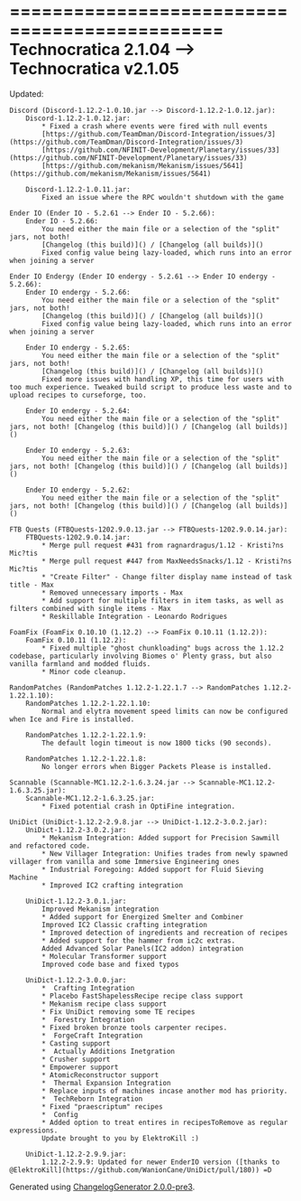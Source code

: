 ==============================================
Technocratica 2.1.04 --> Technocratica v2.1.05
==============================================

Updated:

	Discord (Discord-1.12.2-1.0.10.jar --> Discord-1.12.2-1.0.12.jar):
		Discord-1.12.2-1.0.12.jar:
			* Fixed a crash where events were fired with null events
			[https://github.com/TeamDman/Discord-Integration/issues/3](https://github.com/TeamDman/Discord-Integration/issues/3)
			[https://github.com/NFINIT-Development/Planetary/issues/33](https://github.com/NFINIT-Development/Planetary/issues/33)
			[https://github.com/mekanism/Mekanism/issues/5641](https://github.com/mekanism/Mekanism/issues/5641)

		Discord-1.12.2-1.0.11.jar:
			Fixed an issue where the RPC wouldn't shutdown with the game

	Ender IO (Ender IO - 5.2.61 --> Ender IO - 5.2.66):
		Ender IO - 5.2.66:
			You need either the main file or a selection of the "split" jars, not both!
			[Changelog (this build)]() / [Changelog (all builds)]()
			Fixed config value being lazy-loaded, which runs into an error when joining a server

	Ender IO Endergy (Ender IO endergy - 5.2.61 --> Ender IO endergy - 5.2.66):
		Ender IO endergy - 5.2.66:
			You need either the main file or a selection of the "split" jars, not both!
			[Changelog (this build)]() / [Changelog (all builds)]()
			Fixed config value being lazy-loaded, which runs into an error when joining a server

		Ender IO endergy - 5.2.65:
			You need either the main file or a selection of the "split" jars, not both!
			[Changelog (this build)]() / [Changelog (all builds)]()
			Fixed more issues with handling XP, this time for users with too much experience. Tweaked build script to produce less waste and to upload recipes to curseforge, too.

		Ender IO endergy - 5.2.64:
			You need either the main file or a selection of the "split" jars, not both! [Changelog (this build)]() / [Changelog (all builds)]()

		Ender IO endergy - 5.2.63:
			You need either the main file or a selection of the "split" jars, not both! [Changelog (this build)]() / [Changelog (all builds)]()

		Ender IO endergy - 5.2.62:
			You need either the main file or a selection of the "split" jars, not both! [Changelog (this build)]() / [Changelog (all builds)]()

	FTB Quests (FTBQuests-1202.9.0.13.jar --> FTBQuests-1202.9.0.14.jar):
		FTBQuests-1202.9.0.14.jar:
			* Merge pull request #431 from ragnardragus/1.12 - Kristi?ns Mic?tis
			* Merge pull request #447 from MaxNeedsSnacks/1.12 - Kristi?ns Mic?tis
			* "Create Filter" - Change filter display name instead of task title - Max
			* Removed unnecessary imports - Max
			* Add support for multiple filters in item tasks, as well as filters combined with single items - Max
			* Reskillable Integration - Leonardo Rodrigues

	Foam​Fix (FoamFix 0.10.10 (1.12.2) --> FoamFix 0.10.11 (1.12.2)):
		FoamFix 0.10.11 (1.12.2):
			* Fixed multiple "ghost chunkloading" bugs across the 1.12.2 codebase, particularly involving Biomes o' Plenty grass, but also vanilla farmland and modded fluids.
			* Minor code cleanup.

	RandomPatches (RandomPatches 1.12.2-1.22.1.7 --> RandomPatches 1.12.2-1.22.1.10):
		RandomPatches 1.12.2-1.22.1.10:
			Normal and elytra movement speed limits can now be configured when Ice and Fire is installed.

		RandomPatches 1.12.2-1.22.1.9:
			The default login timeout is now 1800 ticks (90 seconds).

		RandomPatches 1.12.2-1.22.1.8:
			No longer errors when Bigger Packets Please is installed.

	Scannable (Scannable-MC1.12.2-1.6.3.24.jar --> Scannable-MC1.12.2-1.6.3.25.jar):
		Scannable-MC1.12.2-1.6.3.25.jar:
			* Fixed potential crash in OptiFine integration.

	UniDict (UniDict-1.12.2-2.9.8.jar --> UniDict-1.12.2-3.0.2.jar):
		UniDict-1.12.2-3.0.2.jar:
			* Mekanism Integration: Added support for Precision Sawmill and refactored code.
			* New Villager Integration: Unifies trades from newly spawned villager from vanilla and some Immersive Engineering ones
			* Industrial Foregoing: Added support for Fluid Sieving Machine
			* Improved IC2 crafting integration

		UniDict-1.12.2-3.0.1.jar:
			Improved Mekanism integration
			* Added support for Energized Smelter and Combiner
			Improved IC2 Classic crafting integration
			* Improved detection of ingredients and recreation of recipes
			* Added support for the hammer from ic2c extras.
			Added Advanced Solar Panels(IC2 addon) integration
			* Molecular Transformer support
			Improved code base and fixed typos

		UniDict-1.12.2-3.0.0.jar:
			*  Crafting Integration
			* Placebo FastShapelessRecipe recipe class support
			* Mekanism recipe class support
			* Fix UniDict removing some TE recipes
			*  Forestry Integration
			* Fixed broken bronze tools carpenter recipes.
			*  ForgeCraft Integration
			* Casting support
			*  Actually Additions Inetgration
			* Crusher support
			* Empowerer support
			* AtomicReconstructor support
			*  Thermal Expansion Integration
			* Replace inputs of machines incase another mod has priority.
			*  TechReborn Integration
			* Fixed "praescriptum" recipes
			*  Config
			* Added option to treat entires in recipesToRemove as regular expressions.
			Update brought to you by ElektroKill :)

		UniDict-1.12.2-2.9.9.jar:
			1.12.2-2.9.9: Updated for newer EnderIO version ([thanks to @ElektroKill](https://github.com/WanionCane/UniDict/pull/180)) =D

Generated using [ChangelogGenerator 2.0.0-pre3](https://github.com/TheRandomLabs/ChangelogGenerator).
